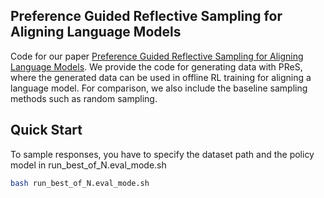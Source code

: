 ## Preference Guided Reflective Sampling for Aligning Language Models

Code for our paper [Preference Guided Reflective Sampling for Aligning Language Models](). We provide the code for generating data with PReS, where the generated data can be used in offline RL training for aligning a language model. For comparison, we also include the baseline sampling methods such as random sampling.

## Quick Start
To sample responses, you have to specify the dataset path and the policy model in run_best_of_N.eval_mode.sh
```bash
bash run_best_of_N.eval_mode.sh
```

